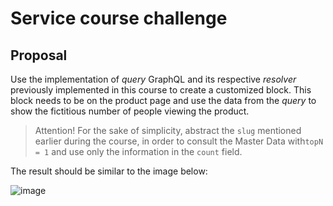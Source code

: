 # Service course challenge

## Proposal

Use the implementation of _query_ GraphQL and its respective _resolver_ previously implemented in this course to create a customized block. This block needs to be on the product page and use the data from the _query_ to show the fictitious number of people viewing the product.

> Attention! For the sake of simplicity, abstract the `slug` mentioned earlier during the course, in order to consult the Master Data with`topN = 1` and use only the information in the `count` field.

The result should be similar to the image below:

![image](https://user-images.githubusercontent.com/19495917/92961196-3e197d00-f445-11ea-82a6-f286fee2ee8e.png)
